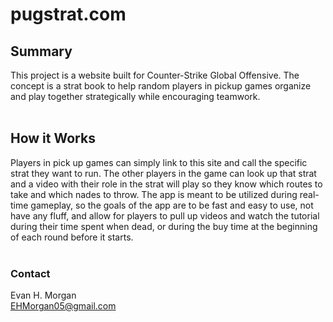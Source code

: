 # pugstrat.com

## Summary

This project is a website built for Counter-Strike Global Offensive. The concept is a strat book to help random players in pickup games organize and play together strategically while encouraging teamwork.
<br></br>

## How it Works

Players in pick up games can simply link to this site and call the specific strat they want to run.  The other players in the game can look up that strat and a video with their role in the strat will play so they know which routes to take and which nades to throw.  The app is meant to be utilized during real-time gameplay, so the goals of the app are to be fast and easy to use, not have any fluff, and allow for players to pull up videos and watch the tutorial during their time spent when dead, or during the buy time at the beginning of each round before it starts.
<br></br>

### Contact 
Evan H. Morgan  
EHMorgan05@gmail.com